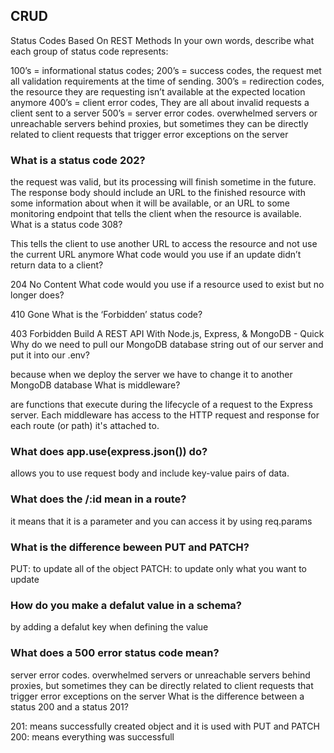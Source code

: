 ## CRUD
Status Codes Based On REST Methods
In your own words, describe what each group of status code represents:

100’s = informational status codes;
200’s = success codes, the request met all validation requirements at the time of sending.
300’s = redirection codes, the resource they are requesting isn’t available at the expected location anymore
400’s = client error codes, They are all about invalid requests a client sent to a server
500’s = server error codes. overwhelmed servers or unreachable servers behind proxies, but sometimes they can be directly related to client requests that trigger error exceptions on the server
### What is a status code 202?

the request was valid, but its processing will finish sometime in the future. The response body should include an URL to the finished resource with some information about when it will be available, or an URL to some monitoring endpoint that tells the client when the resource is available.
What is a status code 308?

This tells the client to use another URL to access the resource and not use the current URL anymore
What code would you use if an update didn’t return data to a client?

204 No Content
What code would you use if a resource used to exist but no longer does?

410 Gone
What is the ‘Forbidden’ status code?

403 Forbidden
Build A REST API With Node.js, Express, & MongoDB - Quick
Why do we need to pull our MongoDB database string out of our server and put it into our .env?

because when we deploy the server we have to change it to another MongoDB database
What is middleware?

are functions that execute during the lifecycle of a request to the Express server. Each middleware has access to the HTTP request and response for each route (or path) it's attached to.
### What does app.use(express.json()) do?

allows you to use request body and include key-value pairs of data.

### What does the /:id mean in a route?

it means that it is a parameter and you can access it by using req.params

### What is the difference beween PUT and PATCH?

PUT: to update all of the object
PATCH: to update only what you want to update
### How do you make a defalut value in a schema?

by adding a defalut key when defining the value

### What does a 500 error status code mean?

server error codes. overwhelmed servers or unreachable servers behind proxies, but sometimes they can be directly related to client requests that trigger error exceptions on the server
What is the difference between a status 200 and a status 201?

201: means successfully created object and it is used with PUT and PATCH
200: means everything was successfull
